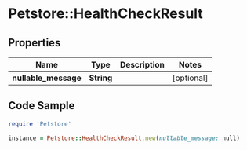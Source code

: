# Petstore::HealthCheckResult

## Properties

Name | Type | Description | Notes
------------ | ------------- | ------------- | -------------
**nullable_message** | **String** |  | [optional] 

## Code Sample

```ruby
require 'Petstore'

instance = Petstore::HealthCheckResult.new(nullable_message: null)
```


